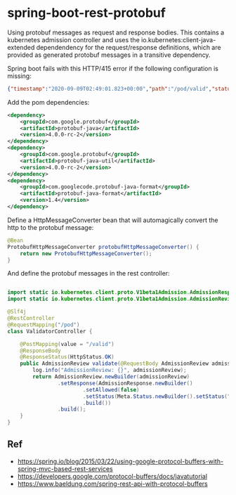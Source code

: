 # spring-boot-rest-protobuf

Using protobuf messages as request and response bodies. This contains a kubernetes admission
 controller and uses the io.kubernetes:client-java-extended dependendency
for the request/response definitions, which are provided as generated protobuf messages in a
transitive dependency.

Spring boot fails with this HTTP/415 error if the following configuration is missing:

```json
{"timestamp":"2020-09-09T02:49:01.823+00:00","path":"/pod/valid","status":415,"error":"Unsupported Media Type","requestId":"bedd0a5f-1, L:/127.0.0.1:8080 - R:/127.0.0.1:63443"}
```

Add the pom dependencies:

```xml
<dependency>
    <groupId>com.google.protobuf</groupId>
    <artifactId>protobuf-java</artifactId>
    <version>4.0.0-rc-2</version>
</dependency>
<dependency>
    <groupId>com.google.protobuf</groupId>
    <artifactId>protobuf-java-util</artifactId>
    <version>4.0.0-rc-2</version>
</dependency>
<dependency>
    <groupId>com.googlecode.protobuf-java-format</groupId>
    <artifactId>protobuf-java-format</artifactId>
    <version>1.4</version>
</dependency>
```

Define a HttpMessageConverter bean that will automagically convert the http to the protobuf message:

```java
@Bean
ProtobufHttpMessageConverter protobufHttpMessageConverter() {
    return new ProtobufHttpMessageConverter();
}
```

And define the protobuf messages in the rest controller:

```java

import static io.kubernetes.client.proto.V1beta1Admission.AdmissionResponse;
import static io.kubernetes.client.proto.V1beta1Admission.AdmissionReview;

@Slf4j
@RestController
@RequestMapping("/pod")
class ValidatorController {

	@PostMapping(value = "/valid")
	@ResponseBody
	@ResponseStatus(HttpStatus.OK)
	public AdmissionReview validate(@RequestBody AdmissionReview admissionReview) {
		log.info("AdmissionReview: {}", admissionReview);
		return AdmissionReview.newBuilder(admissionReview)
				.setResponse(AdmissionResponse.newBuilder()
						.setAllowed(false)
						.setStatus(Meta.Status.newBuilder().setStatus("FOOKED").build())
						.build())
				.build();
	}
}
```

## Ref

* https://spring.io/blog/2015/03/22/using-google-protocol-buffers-with-spring-mvc-based-rest-services
* https://developers.google.com/protocol-buffers/docs/javatutorial
* https://www.baeldung.com/spring-rest-api-with-protocol-buffers

